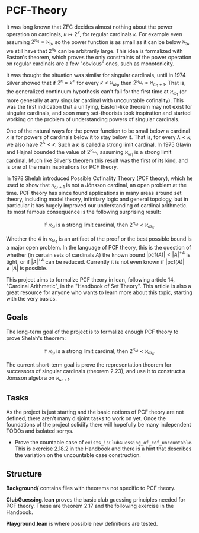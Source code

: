 # PCF-Theory

It was long known that $\text{ZFC}$ decides almost nothing about the power operation on cardinals, $\kappa \mapsto 2 ^ \kappa$, for regular cardinals $\kappa$.
For example even assuming $2 ^ {\aleph_4} = \aleph_5$, so the power function is as small as it can be below $\aleph_5$, we still have that $2 ^ {\aleph_5}$ can be arbitrarily large.
This idea is formalized with Easton's theorem, which proves the only constraints of the power operation on regular cardinals are a few "obvious" ones, such as monotonicity.

It was thought the situation was similar for singular cardinals, until in 1974 Silver showed that if $2 ^ \kappa = \kappa^+$ for every $\kappa < \aleph_ {\omega_1}$, then $2 ^ {\aleph_ {\omega_1}} = \aleph_ {\omega_1 + 1}$. That is, the generalized continuum hypothesis can't fail for the first time at $\aleph_ {\omega_1}$ (or more generally at any singular cardinal with uncountable cofinality).
This was the first indication that a unifying, Easton-like theorem may not exist for singular cardinals, and soon many set-theorists took inspiration and started working on the problem of understanding powers of singular cardinals.

One of the natural ways for the power function to be small below a cardinal $\kappa$ is for powers of cardinals below it to stay below it. That is, for every $\lambda < \kappa$, we also have $2 ^ \lambda < \kappa$. Such a $\kappa$ is called a strong limit cardinal. In 1975 Glavin and Hajnal bounded the value of $2 ^ {\aleph_{\omega_1}}$, assuming $\aleph_{\omega_1}$ is a strong limit cardinal. Much like Silver's theorem this result was the first of its kind, and is one of the main inspirations for PCF theory.

In 1978 Shelah introduced Possible Cofinality Theory (PCF theory), which he used to show that $\aleph_{\omega + 1}$ is not a Jónsson cardinal, an open problem at the time. PCF theory has since found applications in many areas around set theory, including model theory, infinitary logic and general topology, but in particular it has hugely improved our understanding of cardinal arithmetic. Its most famous consequence is the following surprising result:

$$
  \text{If } \aleph_\omega \text{ is a strong limit cardinal, then } 2 ^ {\aleph_ \omega} < \aleph_ {\omega_4}.
$$

Whether the $4$ in $\aleph_ {\omega_4}$ is an artifact of the proof or the best possible bound is a major open problem. In the language of PCF theory, this is the question of whether (in certain sets of cardinals $A$) the known bound $\left|\text{pcf}(A)\right| < \left|A\right|^{+4}$ is tight, or if $\left|A\right|^{+4}$ can be reduced. Currently it is not even known if $\left|\text{pcf}(A)\right| \ne \left|A\right|$ is possible.

This project aims to formalize PCF theory in lean, following article 14, "Cardinal Arithmetic", in the "Handbook of Set Theory".
This article is also a great resource for anyone who wants to learn more about this topic, starting with the very basics.

## Goals

The long-term goal of the project is to formalize enough PCF theory to prove Shelah's theorem:

$$
  \text{If } \aleph_\omega \text{ is a strong limit cardinal, then } 2 ^ {\aleph_ \omega} < \aleph_ {\omega_4}.
$$

The current short-term goal is prove the representation theorem for successors of singular cardinals (theorem 2.23), and use it to construct a Jónsson algebra on $\aleph_ {\omega + 1}$.

## Tasks

As the project is just starting and the basic notions of PCF theory are not defined, there aren't many disjoint tasks to work on yet.
Once the foundations of the project solidify there will hopefully be many independent TODOs and isolated sorrys.

- Prove the countable case of `exists_isClubGuessing_of_cof_uncountable`. This is exercise 2.18.2 in the Handbook and there is a hint that describes the variation on the uncountable case construction.

## Structure

**Background/** contains files with theorems not specific to PCF theory.

**ClubGuessing.lean** proves the basic club guessing principles needed for PCF theory. These are theorem 2.17 and the following exercise in the Handbook.

**Playground.lean** is where possible new definitions are tested.
